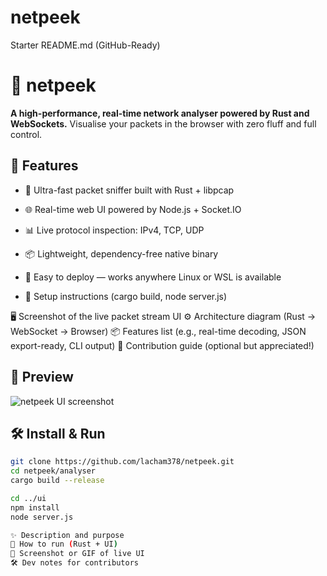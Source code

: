 # netpeek
Starter README.md (GitHub-Ready)
# 🧠 netpeek

**A high-performance, real-time network analyser powered by Rust and WebSockets.** 
Visualise your packets in the browser with zero fluff and full control.

## 🚀 Features

- 🦀 Ultra-fast packet sniffer built with Rust + libpcap
- 🌐 Real-time web UI powered by Node.js + Socket.IO
- 📊 Live protocol inspection: IPv4, TCP, UDP
- 📦 Lightweight, dependency-free native binary
- 🎯 Easy to deploy — works anywhere Linux or WSL is available

- 🔧 Setup instructions (cargo build, node server.js)

🖥 Screenshot of the live packet stream UI
⚙️ Architecture diagram (Rust → WebSocket → Browser)
📦 Features list (e.g., real-time decoding, JSON export-ready, CLI output)
🤝 Contribution guide (optional but appreciated!)

  ## 📸 Preview

![netpeek UI screenshot](screenshot.png) <!-- You can update this later -->

## 🛠️ Install & Run

```bash
git clone https://github.com/lacham378/netpeek.git
cd netpeek/analyser
cargo build --release

cd ../ui
npm install
node server.js

✨ Description and purpose
🚀 How to run (Rust + UI)
📸 Screenshot or GIF of live UI
🛠 Dev notes for contributors

